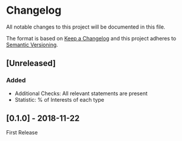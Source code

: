 # Changelog

All notable changes to this project will be documented in this file.

The format is based on [Keep a Changelog](http://keepachangelog.com/en/1.0.0/)
and this project adheres to [Semantic Versioning](http://semver.org/spec/v2.0.0.html).

## [Unreleased]

### Added

- Additional Checks: All relevant statements are present
- Statistic: % of Interests of each type

## [0.1.0] - 2018-11-22

First Release